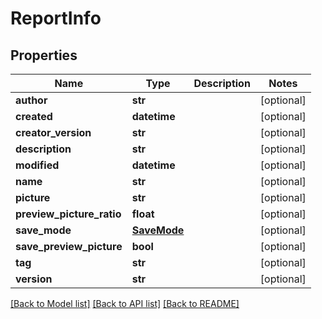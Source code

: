 # ReportInfo


## Properties
Name | Type | Description | Notes
------------ | ------------- | ------------- | -------------
**author** | **str** |  | [optional] 
**created** | **datetime** |  | [optional] 
**creator_version** | **str** |  | [optional] 
**description** | **str** |  | [optional] 
**modified** | **datetime** |  | [optional] 
**name** | **str** |  | [optional] 
**picture** | **str** |  | [optional] 
**preview_picture_ratio** | **float** |  | [optional] 
**save_mode** | [**SaveMode**](SaveMode.md) |  | [optional] 
**save_preview_picture** | **bool** |  | [optional] 
**tag** | **str** |  | [optional] 
**version** | **str** |  | [optional] 

[[Back to Model list]](../README.md#documentation-for-models) [[Back to API list]](../README.md#documentation-for-api-endpoints) [[Back to README]](../README.md)


